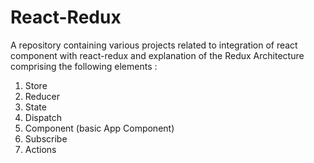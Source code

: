 # React-Redux
A repository containing various projects related to integration of react component with react-redux and explanation of the Redux Architecture comprising the following
elements :

1. Store
2. Reducer
3. State
4. Dispatch
5. Component (basic App Component)
6. Subscribe
7. Actions
